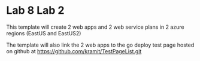 # Lab 8 Lab 2

This template will create 2 web apps and 2 web service plans in 2 azure regions (EastUS and EastUS2)

The template will also link the 2 web apps to the go deploy test page hosted on github at https://github.com/kramit/TestPageList.git

